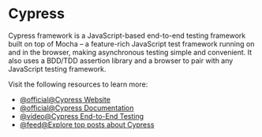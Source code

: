 # Cypress

Cypress framework is a JavaScript-based end-to-end testing framework built on top of Mocha – a feature-rich JavaScript test framework running on and in the browser, making asynchronous testing simple and convenient. It also uses a BDD/TDD assertion library and a browser to pair with any JavaScript testing framework.

Visit the following resources to learn more:

- [@official@Cypress Website](https://www.cypress.io/)
- [@official@Cypress Documentation](https://docs.cypress.io/)
- [@video@Cypress End-to-End Testing](https://www.youtube.com/watch?v=BQqzfHQkREo)
- [@feed@Explore top posts about Cypress](https://app.daily.dev/tags/cypress?ref=roadmapsh)

